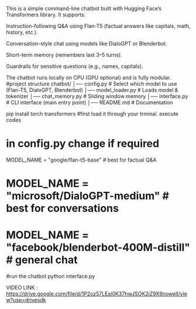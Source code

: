 This is a simple command-line chatbot built with Hugging Face’s Transformers library.
It supports:

Instruction-following Q&A using Flan-T5 (factual answers like capitals, math, history, etc.).

Conversation-style chat using models like DialoGPT or Blenderbot.

Short-term memory (remembers last 3–5 turns).

Guardrails for sensitive questions (e.g., names, capitals).

The chatbot runs locally on CPU (GPU optional) and is fully modular.
#project structure
chatbot/
│── config.py         # Select which model to use (Flan-T5, DialoGPT, Blenderbot)
│── model_loader.py   # Loads model & tokenizer
│── chat_memory.py    # Sliding window memory
│── interface.py      # CLI interface (main entry point)
│── README.md         # Documentation

pip install torch transformers  #first load it through your trminal.
 execute codes 

# in config.py change if required
 MODEL_NAME = "google/flan-t5-base"       # best for factual Q&A
# MODEL_NAME = "microsoft/DialoGPT-medium"   # best for conversations
# MODEL_NAME = "facebook/blenderbot-400M-distill"   # general chat
#run the chatbot
python interface.py


VIDEO LINK : https://drive.google.com/file/d/1P2oz57LEal0K37hwJSOK2iZ9X9nowelI/view?usp=drivesdk
